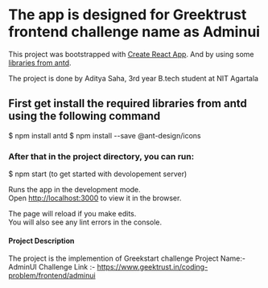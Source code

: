 # The app is designed for Greektrust frontend challenge name as Adminui

This project was bootstrapped with [Create React App](https://github.com/facebook/create-react-app).
And by using some [libraries from antd](https://ant.design/).

The project is done by Aditya Saha, 3rd year B.tech student at NIT Agartala

## First get install the required libraries from antd using the following command

$ npm install antd
$ npm install --save @ant-design/icons

### After that in the project directory, you can run:

$ npm start (to get started with devolopement server)

Runs the app in the development mode.\
Open [http://localhost:3000](http://localhost:3000) to view it in the browser.

The page will reload if you make edits.\
You will also see any lint errors in the console.

#### Project Description

The project is the implemention of Greekstart challenge
Project Name:- AdminUI
Challenge Link :- https://www.geektrust.in/coding-problem/frontend/adminui
